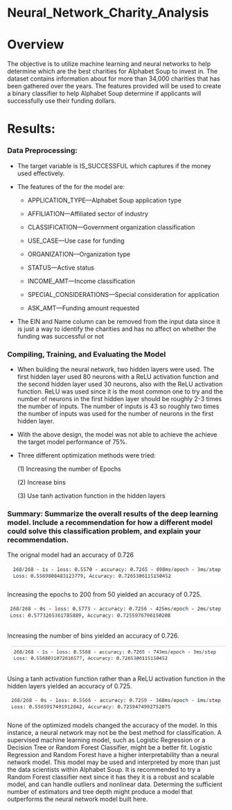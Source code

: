 # Neural_Network_Charity_Analysis

# Overview

The objective is to utilize machine learning and neural networks to help determine which are the best charities for Alphabet Soup to invest in. The dataset contains information about for more than 34,000 charities that has been gathered over the years. The features provided will be used to create a binary classifier to help Alphabet Soup determine if applicants will successfully use their funding dollars. 

# Results: 

### Data Preprocessing: 

- The target variable is IS_SUCCESSFUL which captures if the money used effectively.

- The features of the for the model are: 

    - APPLICATION_TYPE—Alphabet Soup application type

    - AFFILIATION—Affiliated sector of industry

    - CLASSIFICATION—Government organization classification

    - USE_CASE—Use case for funding

    - ORGANIZATION—Organization type

    - STATUS—Active status

    - INCOME_AMT—Income classification

    - SPECIAL_CONSIDERATIONS—Special consideration for application

    - ASK_AMT—Funding amount requested

- The EIN and Name column can be removed from the input data since it is just a way to identify the charities and has no affect on whether the funding was successful or not

### Compiling, Training, and Evaluating the Model

- When building the neural network, two hidden layers were used. The first hidden layer used 80 neurons with a ReLU activation function and the second hidden layer used 30 neurons, also with the ReLU activation function. ReLU was used since it is the most common one to try and the number of neurons in the first hidden layer should be roughly 2-3 times the number of inputs. The number of inputs is 43 so roughly two times the number of inputs was used for the number of neurons in the first hidden layer. 

- With the above design, the model was not able to achieve the achieve the target model performance of 75%. 

- Three different optimization methods were tried: 

    (1) Increasing the number of Epochs

    (2) Increase bins

    (3) Use tanh activation function in the hidden layers

### Summary: Summarize the overall results of the deep learning model. Include a recommendation for how a different model could solve this classification problem, and explain your recommendation.

The orignal model had an accuracy of 0.726

![Original Model](analysis/Original.PNG)

Increasing the epochs to 200 from 50 yielded an accuracy of 0.725. 

![Increasing Epochs](analysis/Increasing_Epochs.PNG)

Increasing the number of bins yielded an accuracy of 0.726. 

![Increasing Bins](analysis/Increasing_Number_of_Bins.PNG)

Using a tanh activation function rather than a ReLU activation function in the hidden layers yielded an accuracy of 0.725. 

![tanh](analysis/tanh.png)


None of the optimized models changed the accuracy of the model. In this instance, a neural network may not be the best method for classification. A supervised machine learning model, such as Logistic Regression or a Decision Tree or Random Forest Classifier, might be a better fit. Logistic Regression and Random Forest have a higher interpretability than a neural network model. This model may be used and interpreted by more than just the data scientists within Alphabet Soup. It is recommended to try a Random Forest classifier next since it has they it is a robust and scalable model, and can handle outliers and nonlinear data. Determing the sufficient number of estimators and tree depth might produce a model that outperforms the neural network model built here. 